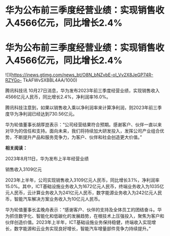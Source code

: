 # 华为公布前三季度经营业绩：实现销售收入4566亿元，同比增长2.4%

# 华为公布前三季度经营业绩：实现销售收入4566亿元，同比增长2.4%

![](https://inews.gtimg.com/news_bt/O8N_bNZvbE-oI_Vv2X8JeGP74R-RZYGo-
TkAFWvSXBBL4AA/1000)

腾讯科技讯 10月27日消息，华为发布2023年前三季度经营业绩，实现销售收入4566亿元人民币，同比增长2.4%，净利润率16.0%。

腾讯科技注意到，如果以销售收入乘以净利润率来计算净利润，则2023年前三季度华为净利润已经达到730.56亿元。

华为轮值董事长胡厚崑表示：“公司经营结果符合预期。感谢客户、伙伴一直以来对华为的信任和支持。面向未来，我们将持续加大研发投入，发挥公司产业组合优势，不断提升产品和服务竞争力，为客户、伙伴和社会创造更大价值。”

**相关阅读：**

2023年8月11日，华为发布上半年经营业绩

销售收入3109亿元

2023年上半年，公司实现销售收入3109亿元人民币，同比增长3.1%，净利润率15.0%。其中，ICT基础设施业务收入为1672亿元人民币，终端业务收入为1035亿元人民币，云计算业务收入为241亿元人民币，数字能源业务收入为242亿元人民币，智能汽车解决方案业务收入为10亿元人民币。

华为轮值董事长孟晚舟表示：“感谢客户、伙伴的支持及全体员工的团结奋斗。华为抓住数字化、智能化和低碳化的发展趋势，在根技术上压强投入，聚焦为客户和伙伴创造价值。2023年上半年，ICT基础设施业务保持稳健，终端收入实现增长，数字能源和云业务实现良好增长，智能汽车增量部件竞争力持续提升。”

